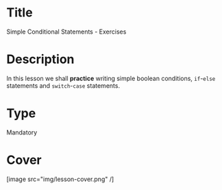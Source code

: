 # Title
Simple Conditional Statements - Exercises

# Description
In this lesson we shall **practice** writing simple boolean conditions, `if`-`else` statements and `switch`-`case` statements.

# Type
Mandatory

# Cover
[image src="img/lesson-cover.png" /]
